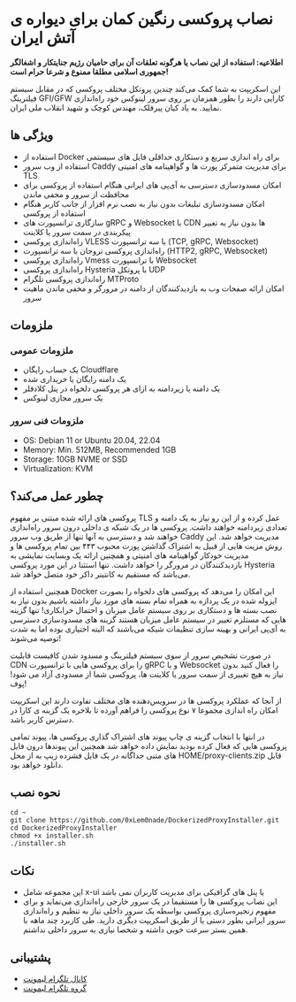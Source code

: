 # نصاب پروکسی رنگین کمان برای دیواره ی آتش ایران

**اطلاعیه: استفاده از این نصاب یا هرگونه تعلقات آن برای حامیان رژیم جنایتکار و اشغالگر جمهوری اسلامی مطلقا ممنوع و شرعا حرام است!**

این اسکریپت به شما کمک می‌کند چندین پروتکل مختلف پروکسی که در مقابل سیستم فیلترینگ GFI/GFW کارایی دارند را بطور همزمان بر روی سرور لینوکس خود راه‌اندازی نمایید. به یاد کیان پیرفلک، مهندس کوچک و شهید انقلاب ملی ایران.

## ویژگی ها

- استفاده از Docker برای راه اندازی سریع و دستکاری حداقلی فایل های سیستمی
- استفاده از وب سرور Caddy برای مدیریت متمرکز پورت ها و گواهینامه های امنیتی TLS
- امکان مسدودسازی دسترسی به آی‌پی های ایرانی هنگام استفاده از پروکسی برای محافظت از سرور و مخفی ماندن
- امکان مسدودسازی تبلیغات بدون نیاز به نصب نرم افزار از جانب کاربر هنگام استفاده از پروکسی
- سازگاری ترانسپورت های gRPC و Websocket با CDN ها بدون نیاز به تغییر پیکربندی در سمت سرور یا کلاینت
- راه‌اندازی پروکسی VLESS با سه ترانسپورت (TCP, gRPC, Websocket)
- راه‌اندازی پروکسی تروجان با سه ترانسپورت (HTTP2, gRPC, Websocket)
- راه‌اندازی پروکسی Vmess با ترانسپورت Websocket
- راه‌اندازی پروکسی Hysteria با پروتکل UDP
- راه‌اندازی پروکسی تلگرام MTProto
- امکان ارائه صفحات وب به بازدیدکنندگان از دامنه در مرورگر و مخفی ماندن ماهیت سرور

## ملزومات

### ملزومات عمومی

- یک حساب رایگان Cloudflare
- یک دامنه رایگان یا خریداری شده
- یک دامنه یا زیردامنه به ازای هر پروکسی دلخواه در پنل کلادفلر
- یک سرور مجازی لینوکس

### ملزومات فنی سرور

- OS: Debian 11 or Ubuntu 20.04, 22.04
- Memory: Min. 512MB, Recommended 1GB
- Storage: 10GB NVME or SSD
- Virtualization: KVM

## چطور عمل می‌کند؟

پروکسی های ارائه شده مبتنی بر مفهوم TLS عمل کرده و از این رو نیاز به یک دامنه و تعدادی زیردامنه خواهند داشت.
پروکسی ها در یک شبکه ی داخلی درون سرور راه‌اندازی خواهند شد و دسترسی به آنها تنها از طریق وب سرور Caddy مدیریت خواهد شد.
این روش مزیت هایی از قبیل به اشتراک گذاشتن پورت محبوب ۴۴۳ بین تمام پروکسی ها و مدیریت خودکار گواهینامه های امنیتی و همچنین ارائه یک وبسایت نمایشی به بازدیدکنندگان در مرورگر را خواهد داشت. تنها استثنا در این مورد پروکسی Hysteria می‌باشد که مستقیم به کانتینر داکر خود متصل خواهد شد.

همچنین استفاده از Docker این امکان را می‌دهد که پروکسی های دلخواه را بصورت ایزوله شده در یک پردازه به همراه تمام بسته های مورد نیاز داشته باشیم بدون نیاز به نصب بسته ها و دستکاری بر روی سیستم عامل میزبان و احتمال خرابکاری! تنها گزینه هایی که مستلزم تغییر در سیستم عامل میزبان هستند گزینه های مسدودسازی دسترسی به آی‌پی ایرانی و بهینه سازی تنظیمات شبکه می‌باشند که البته اختیاری بوده اما به شدت توصیه می‌شوند!

در صورت تشخیص سرور از سوی سیستم فیلترینگ و مسدود شدن کافیست قابلیت CDN را برای پروکسی هایی با ترانسپورت gRPC و یا Websocket را فعال کنید بدون نیاز به هیچ تغییری از سمت سرور یا کلاینت ها، پروکسی شما از مسدودی آزاد می شود! پوف!

از آنجا که عملکرد پروکسی ها در سرویس‌دهنده های مختلف تفاوت دارند این اسکریپت امکان راه اندازی مجموعا ۷ نوع پروکسی را فراهم آورده تا بلاخره یک گزینه ی کارا در دسترس کاربر باشد.

در انتها با انتخاب گزینه ی چاپ پیوند های اشتراک گذاری پروکسی ها، پیوند تمامی پروکسی هایی که فعال کرده بودید نمایش داده خواهد شد همچنین این پیوندها درون فایل های متنی جداگانه در یک فایل فشرده زیپ به از محل HOME/proxy-clients.zip قابل دانلود خواهد بود.

## نحوه نصب

```
cd ~
git clone https://github.com/0xLem0nade/DockerizedProxyInstaller.git
cd DockerizedProxyInstaller
chmod +x installer.sh
./installer.sh
```

## نکات

- این مجموعه شامل x-ui یا پنل های گرافیکی برای مدیریت کاربران نمی باشد
- این نصاب پروکسی ها را مستقیما در یک سرور خارجی راه‌اندازی می‌نماید و برای مفهوم زنجیره‌سازی پروکسی بواسطه یک سرور داخلی نیاز به تنظیم و راه‌اندازی سرور ایرانی بطور دستی یا از طریق اسکریپت دیگری دارید. طی کاربرد چند ماهه با همین بستر سرعت خوبی داشته و شخصا نیازی به سرور داخلی نداشتم.

## پشتیبانی

- [کانال تلگرام لیمونت](https://t.me/Lem0net)
- [گروه تلگرام لیمونت](https://t.me/Lem0netDiscussion)
